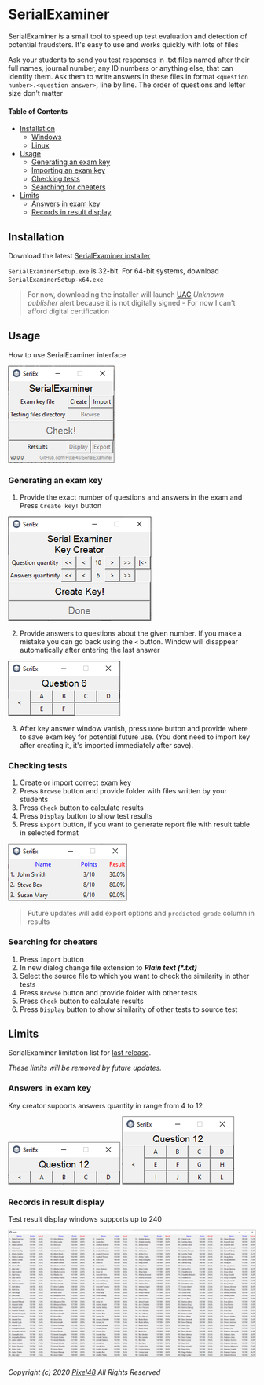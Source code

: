 # SerialExaminer
  SerialExaminer is a small tool to speed up test evaluation and detection of potential fraudsters. It's easy to use and works quickly with lots of files

  Ask your students to send you test responses in .txt files named after their full names, journal number, any ID numbers or anything else, that can identify them. Ask them to write answers in these files in format `<question number>.<question answer>`, line by line. The order of questions and letter size don't matter

#### Table of Contents
  - [Installation](https://github.com/Pixel48/SerialExaminer#installation)
    - [Windows](https://github.com/Pixel48/SerialExaminer#windows)
    - [Linux](https://github.com/Pixel48/SerialExaminer#linux)
  - [Usage](https://github.com/Pixel48/SerialExaminer#usage)
    - [Generating an exam key](https://github.com/Pixel48/SerialExaminer#generating-an-exam-key)
    - [Importing an exam key](https://github.com/Pixel48/SerialExaminer#importing-an-exam-key)
    - [Checking tests](https://github.com/Pixel48/SerialExaminer#checking-tests)
    - [Searching for cheaters](https://github.com/Pixel48/SerialExaminer#searching-for-cheaters)
  - [Limits](https://github.com/Pixel48/SerialExaminer#limits)
    - [Answers in exam key](https://github.com/Pixel48/SerialExaminer#answers-in-exam-key)
    - [Records in result display](https://github.com/Pixel48/SerialExaminer#records-in-result-display)

## Installation
  Download the latest [SerialExaminer installer](https://github.com/Pixel48/SerialExaminer/releases/latest)

  `SerialExaminerSetup.exe` is 32-bit. For 64-bit systems, download `SerialExaminerSetup-x64.exe`
  > For now, downloading the installer will launch [UAC](https://en.wikipedia.org/wiki/User_Account_Control) *Unknown publisher* alert because it is not digitally signed - For now I can't afford digital certification

## Usage
  How to use SerialExaminer interface

  ![Main window dummy](./docs/img/main_window.png)

### Generating an exam key
  1. Provide the exact number of questions and answers in the exam and Press `Create key!` button

  ![Key parameters](./docs/img/key_parameters.png)

  2. Provide answers to questions about the given number. If you make a mistake you can go back using the `<` button. Window will disappear automatically after entering the last answer

  ![Key data](./docs/img/key_ans.png)

  3. After key answer window vanish, press `Done` button and provide where to save exam key for potential future use. (You dont need to import key after creating it, it's imported immediately after save).

### Checking tests
  1. Create or import correct exam key
  2. Press `Browse` button and provide folder with files written by your students
  3. Press `Check` button to calculate results
  4. Press `Display` button to show test results
  5. Press `Export` button, if you want to generate report file with result table in selected format

  ![Result window](./docs/img/results.png)
  > Future updates will add export options and `predicted grade` column in results

### Searching for cheaters
  1. Press `Import` button
  2. In new dialog change file extension to ***Plain text (\*.txt)***
  3. Select the source file to which you want to check the similarity in other tests
  4. Press `Browse` button and provide folder with other tests
  5. Press `Check` button to calculate results
  6. Press `Display` button to show similarity of other tests to source test

## Limits
  SerialExaminer limitation list for [last release](https://github.com/Pixel48/SerialExaminer/releases/latest).

  *These limits will be removed by future updates.*

### Answers in exam key
  Key creator supports answers quantity in range from 4 to 12

  ![Minimum answers quantity](./docs/img/limit_min_answers_quantity.png)
  ![Maximum answers quantity](./docs/img/limit_max_answers_quantity.png)

### Records in result display
  Test result display windows supports up to 240

  ![Maximum result display records](./docs/img/limit_results_display.png)

###### Copyright (c) 2020 [Pixel48](https://github.com/Pixel48/) All Rights Reserved
